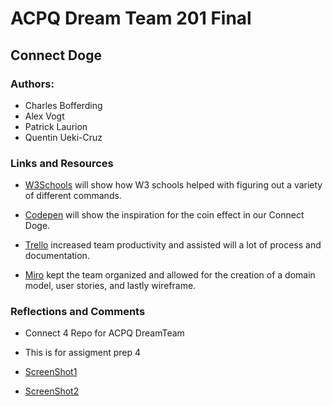 # ACPQ Dream Team 201 Final

## Connect Doge


### Authors:

  - Charles Bofferding 
  - Alex Vogt 
  - Patrick Laurion 
  - Quentin Ueki-Cruz 

### Links and Resources

- [W3Schools](https://www.w3schools.com/) will show how W3 schools helped with figuring out a variety of different commands.

- [Codepen](https://codepen.io/finnhvman/pen/xXpzVN) will show the inspiration for the coin effect in our Connect Doge.

- [Trello](https://trello.com/quentinnapuuekicruz/boards) increased team productivity and assisted will a lot of process and documentation.

- [Miro](https://miro.com/app/dashboard/) kept the team organized and allowed for the creation of a domain model, user stories, and lastly wireframe.


### Reflections and Comments

- Connect 4 Repo for ACPQ DreamTeam

- This is for assigment prep 4

- [ScreenShot1](screenshot1.png)

- [ScreenShot2](screenshot2.png)